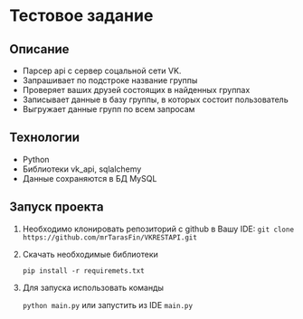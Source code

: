 # Тестовое задание

## Описание

* Парсер api с сервер соцальной сети VK.
* Запрашивает по подстроке название группы
* Проверяет ваших друзей состоящих в найденных группах
* Записывает данные в базу группы, в которых состоит пользователь
* Выгружает данные групп по всем запросам

## Технологии

* Python
* Библиотеки vk_api, sqlalchemy
* Данные сохраняются в БД MySQL

## Запуск проекта

1. Необходимо клонировать репозиторий с github в Вашу IDE:
    `git clone https://github.com/mrTarasFin/VKRESTAPI.git`

2. Скачать необходимые библиотеки

    `pip install -r requiremets.txt`

3. Для запуска использовать команды

    `python main.py` или запустить из IDE `main.py`
